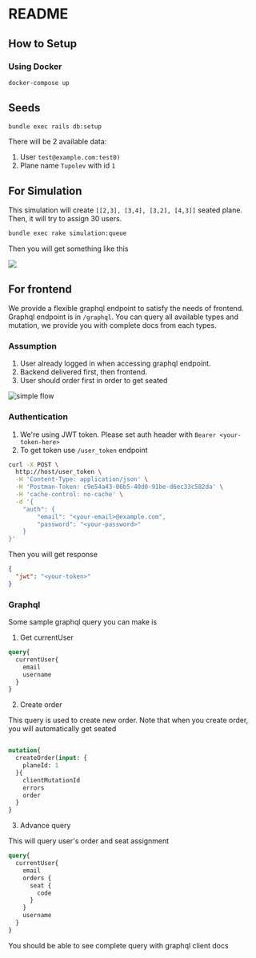 # README

## How to Setup

### Using Docker

```bash
docker-compose up
```

## Seeds

```bash
bundle exec rails db:setup
```

There will be 2 available data:
1. User `test@example.com:test0)`
2. Plane name `Tupolev` with id `1`

## For Simulation

This simulation will create `[[2,3], [3,4], [3,2], [4,3]]` seated plane.
Then, it will try to assign 30 users.

```bash
bundle exec rake simulation:queue
```

Then you will get something like this

![](https://i.ibb.co/0m3hx22/res.png)

## For frontend

We provide a flexible graphql endpoint to satisfy the needs of frontend. Graphql endpoint is in `/graphql`.
You can query all available types and mutation, we provide you with complete docs from each types.

### Assumption

1. User already logged in when accessing graphql endpoint.
2. Backend delivered first, then frontend.
3. User should order first in order to get seated

![simple flow](https://i.ibb.co/VNDKyC4/Flight-Seat.jpg)

### Authentication

1. We're using JWT token. Please set auth header with `Bearer <your-token-here>`
2. To get token use `/user_token` endpoint

```bash
curl -X POST \
  http://host/user_token \
  -H 'Content-Type: application/json' \
  -H 'Postman-Token: c9e54a43-06b5-40d0-91be-d6ec33c582da' \
  -H 'cache-control: no-cache' \
  -d '{
	"auth": {
		"email": "<your-email>@example.com",
		"password": "<your-password>"
	}
}'
```

Then you will get response

```json
{
  "jwt": "<your-token>"
}
```

### Graphql

Some sample graphql query you can make is

1. Get currentUser

```graphql
query{
  currentUser{
    email
    username
  }
}
```

2. Create order

This query is used to create new order. Note that when you create order, you will automatically get seated


```graphql

mutation{
  createOrder(input: {
    planeId: 1
  }{
    clientMutationId
    errors
    order
  }
}
```

3. Advance query

This will query user's order and seat assignment

```graphql
query{
  currentUser{
    email
    orders {
      seat {
        code
      }
    }
    username
  }
}
```

You should be able to see complete query with graphql client docs

